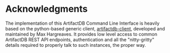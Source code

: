 # Acknowledgments

The implementation of this ArtifactDB Command Line Interface is heavily based on the python-based generic client,
[artifactdb-client](https://github.com/artifactdb/artifactdb-client), developed and maintained by Max Hargreaves. It
provides low level access to common ArtifactDB REST API endpoints, authentication and all the "nitty-gritty" details
required to properly talk to such instances, the proper way.


